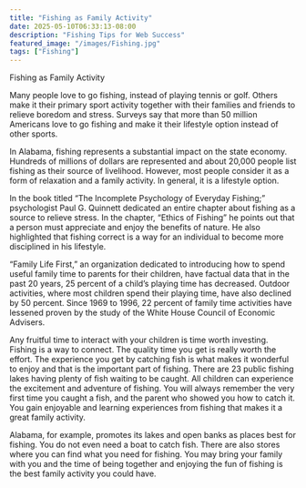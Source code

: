 ```yaml
---
title: "Fishing as Family Activity"
date: 2025-05-10T06:33:13-08:00
description: "Fishing Tips for Web Success"
featured_image: "/images/Fishing.jpg"
tags: ["Fishing"]
---
```


Fishing as Family Activity

Many people love to go fishing, instead of playing tennis or golf. Others make it their primary sport activity together with their families and friends to relieve boredom and stress. Surveys say that more than 50 million Americans love to go fishing and make it their lifestyle option instead of other sports.

In Alabama, fishing represents a substantial impact on the state economy. Hundreds of millions of dollars are represented and about 20,000 people list fishing as their source of livelihood. However, most people consider it as a form of relaxation and a family activity. In general, it is a lifestyle option.

In the book titled “The Incomplete Psychology of Everyday Fishing;” psychologist Paul G. Quinnett dedicated an entire chapter about fishing as a source to relieve stress. In the chapter, “Ethics of Fishing” he points out that a person must appreciate and enjoy the benefits of nature. He also highlighted that fishing correct is a way for an individual to become more disciplined in his lifestyle.

“Family Life First,” an organization dedicated to introducing how to spend useful family time to parents for their children, have factual data that in the past 20 years, 25 percent of a child’s playing time has decreased. Outdoor activities, where most children spend their playing time, have also declined by 50 percent. Since 1969 to 1996, 22 percent of family time activities have lessened proven by the study of the White House Council of Economic Advisers. 

Any fruitful time to interact with your children is time worth investing. Fishing is a way to connect. The quality time you get is really worth the effort. The experience you get by catching fish is what makes it wonderful to enjoy and that is the important part of fishing. There are 23 public fishing lakes having plenty of fish waiting to be caught. All children can experience the excitement and adventure of fishing. You will always remember the very first time you caught a fish, and the parent who showed you how to catch it. You gain enjoyable and learning experiences from fishing that makes it a great family activity.

Alabama, for example, promotes its lakes and open banks as places best for fishing. You do not even need a boat to catch fish. There are also stores where you can find what you need for fishing. You may bring your family with you and the time of being together and enjoying the fun of fishing is the best family activity you could have.

